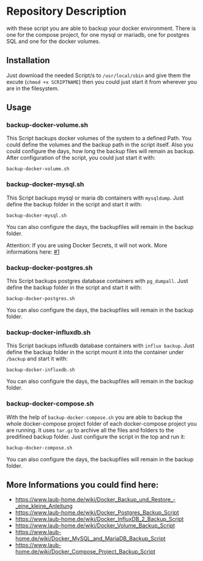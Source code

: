# Repository Description
with these script you are able to backup your docker environment. There is one for the compose project, for one mysql or mariadb, one for postgres SQL and one for the docker volumes.

## Installation

Just download the needed Script/s to `/usr/local/sbin` and give them the excute (`chmod +x SCRIPTNAME`) then you could just start it from wherever you are in the filesystem.

## Usage

### backup-docker-volume.sh

This Script backups docker volumes of the system to a defined Path. You could define the volumes and the backup path in the script itself. Also you could configure the days, how long the backup files will remain as backup. After configuration of the script, you could just start it with:

`backup-docker-volume.sh`

### backup-docker-mysql.sh

This Script backups mysql or maria db containers with `mysqldump`. Just define the backup folder in the script and start it with:

`backup-docker-mysql.sh`

You can also configure the days, the backupfiles will remain in the backup folder.

Attention: If you are using Docker Secrets, it will not work. More informations here: [#1](https://github.com/alaub81/backup_docker_scripts/issues/1)

### backup-docker-postgres.sh

This Script backups postgres database containers with `pg_dumpall`. Just define the backup folder in the script and start it with:

`backup-docker-postgres.sh`

You can also configure the days, the backupfiles will remain in the backup folder.

### backup-docker-influxdb.sh

This Script backups influxdb database containers with `influx backup`. Just define the backup folder in the script mount it into the container under `/backup` and start it with:

`backup-docker-influxdb.sh`

You can also configure the days, the backupfiles will remain in the backup folder.

### backup-docker-compose.sh

With the help of `backup-docker-compose.sh` you are able to backup the whole docker-compose project folder of each docker-compose project you are running. It uses `tar.gz` to archive all the files and folders to the predifined backup folder. Just configure the script in the top and run it:

`backup-docker-compose.sh`

You can also configure the days, the backupfiles will remain in the backup folder.

## More Informations you could find here:

* https://www.laub-home.de/wiki/Docker_Backup_und_Restore_-_eine_kleine_Anleitung
* https://www.laub-home.de/wiki/Docker_Postgres_Backup_Script
* https://www.laub-home.de/wiki/Docker_InfluxDB_2_Backup_Script
* https://www.laub-home.de/wiki/Docker_Volume_Backup_Script
* https://www.laub-home.de/wiki/Docker_MySQL_and_MariaDB_Backup_Script
* https://www.laub-home.de/wiki/Docker_Compose_Project_Backup_Script
